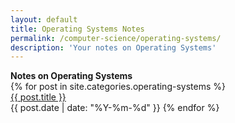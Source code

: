 ```yaml
---
layout: default
title: Operating Systems Notes
permalink: /computer-science/operating-systems/
description: 'Your notes on Operating Systems'
---
```


<strong style="margin-top:-1rem;">
  Notes on Operating Systems
</strong>

<div class='writing nu'>
  {% for post in site.categories.operating-systems %}
    <div><a title='#{{ forloop.rindex }}' href='{{ post.url }}'>{{ post.title }}</a></div>
    <time>{{ post.date | date: "%Y-%m-%d" }}</time>
  {% endfor %}
</div>
